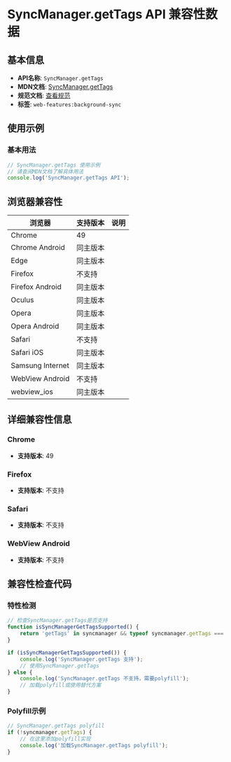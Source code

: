 # SyncManager.getTags API 兼容性数据

## 基本信息

- **API名称**: `SyncManager.getTags`
- **MDN文档**: [SyncManager.getTags](https://developer.mozilla.org/docs/Web/API/SyncManager/getTags)
- **规范文档**: [查看规范](https://wicg.github.io/background-sync/spec/#dom-syncmanager-gettags)
- **标签**: `web-features:background-sync`

## 使用示例

### 基本用法

```javascript
// SyncManager.getTags 使用示例
// 请查阅MDN文档了解具体用法
console.log('SyncManager.getTags API');
```

## 浏览器兼容性

| 浏览器 | 支持版本 | 说明 |
|--------|----------|------|
| Chrome | 49 |  |
| Chrome Android | 同主版本 |  |
| Edge | 同主版本 |  |
| Firefox | 不支持 |  |
| Firefox Android | 同主版本 |  |
| Oculus | 同主版本 |  |
| Opera | 同主版本 |  |
| Opera Android | 同主版本 |  |
| Safari | 不支持 |  |
| Safari iOS | 同主版本 |  |
| Samsung Internet | 同主版本 |  |
| WebView Android | 不支持 |  |
| webview_ios | 同主版本 |  |

## 详细兼容性信息

### Chrome

- **支持版本**: 49

### Firefox

- **支持版本**: 不支持

### Safari

- **支持版本**: 不支持

### WebView Android

- **支持版本**: 不支持

## 兼容性检查代码

### 特性检测

```javascript
// 检查SyncManager.getTags是否支持
function isSyncManagerGetTagsSupported() {
    return 'getTags' in syncmanager && typeof syncmanager.getTags === 'function';
}

if (isSyncManagerGetTagsSupported()) {
    console.log('SyncManager.getTags 支持');
    // 使用SyncManager.getTags
} else {
    console.log('SyncManager.getTags 不支持，需要polyfill');
    // 加载polyfill或使用替代方案
}
```

### Polyfill示例

```javascript
// SyncManager.getTags polyfill
if (!syncmanager.getTags) {
    // 在这里添加polyfill实现
    console.log('加载SyncManager.getTags polyfill');
}
```

